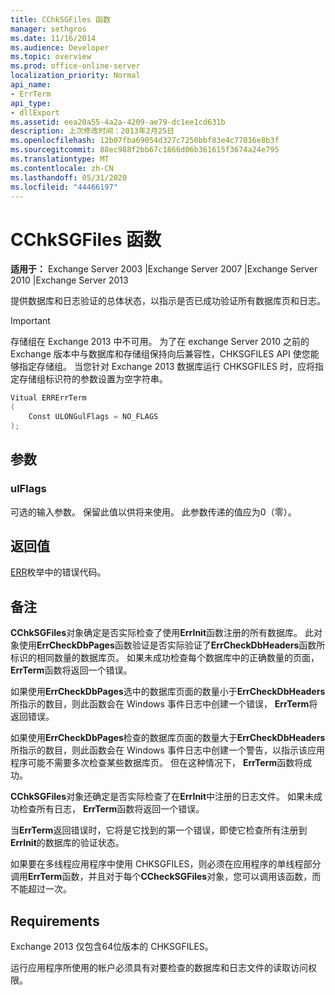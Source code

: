 ```yaml
---
title: CChkSGFiles 函数
manager: sethgros
ms.date: 11/16/2014
ms.audience: Developer
ms.topic: overview
ms.prod: office-online-server
localization_priority: Normal
api_name:
- ErrTerm
api_type:
- dllExport
ms.assetid: eea20a55-4a2a-4209-ae79-dc1ee1cd631b
description: 上次修改时间：2013年2月25日
ms.openlocfilehash: 12b07fba69054d327c7250bbf83e4c77016e8b3f
ms.sourcegitcommit: 88ec988f2bb67c1866d06b361615f3674a24e795
ms.translationtype: MT
ms.contentlocale: zh-CN
ms.lasthandoff: 05/31/2020
ms.locfileid: "44466197"
---
```

# <a name="cchksgfileserrterm-function"></a>CChkSGFiles 函数
  
**适用于：** Exchange Server 2003 |Exchange Server 2007 |Exchange Server 2010 |Exchange Server 2013
  
提供数据库和日志验证的总体状态，以指示是否已成功验证所有数据库页和日志。
  
> [!IMPORTANT]
> 存储组在 Exchange 2013 中不可用。 为了在 exchange Server 2010 之前的 Exchange 版本中与数据库和存储组保持向后兼容性，CHKSGFILES API 使您能够指定存储组。 当您针对 Exchange 2013 数据库运行 CHKSGFILES 时，应将指定存储组标识符的参数设置为空字符串。 
  
```cs
Vitual ERRErrTerm 
(
    Const ULONGulFlags = NO_FLAGS
);

```

## <a name="parameters"></a>参数

### <a name="ulflags"></a>ulFlags
  
可选的输入参数。 保留此值以供将来使用。 此参数传递的值应为0（零）。
    
## <a name="return-value"></a>返回值

[ERR](cchksgfiles-err-enumeration.md)枚举中的错误代码。 
  
## <a name="remarks"></a>备注

**CChkSGFiles**对象确定是否实际检查了使用**ErrInit**函数注册的所有数据库。 此对象使用**ErrCheckDbPages**函数验证是否实际验证了**ErrCheckDbHeaders**函数所标识的相同数量的数据库页。 如果未成功检查每个数据库中的正确数量的页面， **ErrTerm**函数将返回一个错误。 
  
如果使用**ErrCheckDbPages**选中的数据库页面的数量小于**ErrCheckDbHeaders**所指示的数目，则此函数会在 Windows 事件日志中创建一个错误， **ErrTerm**将返回错误。 
  
如果使用**ErrCheckDbPages**检查的数据库页面的数量大于**ErrCheckDbHeaders**所指示的数目，则此函数会在 Windows 事件日志中创建一个警告，以指示该应用程序可能不需要多次检查某些数据库页。 但在这种情况下， **ErrTerm**函数将成功。 
  
**CChkSGFiles**对象还确定是否实际检查了在**ErrInit**中注册的日志文件。 如果未成功检查所有日志， **ErrTerm**函数将返回一个错误。 
  
当**ErrTerm**返回错误时，它将是它找到的第一个错误，即使它检查所有注册到**ErrInit**的数据库的验证状态。
  
如果要在多线程应用程序中使用 CHKSGFILES，则必须在应用程序的单线程部分调用**ErrTerm**函数，并且对于每个**CCheckSGFiles**对象，您可以调用该函数，而不能超过一次。 
  
## <a name="requirements"></a>Requirements

Exchange 2013 仅包含64位版本的 CHKSGFILES。
  
运行应用程序所使用的帐户必须具有对要检查的数据库和日志文件的读取访问权限。
  


